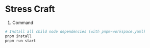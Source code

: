 # Stress Craft

1. Command
```bash
# Install all child node dependencies (with pnpm-workspace.yaml)
pnpm install
pnpm run start
```